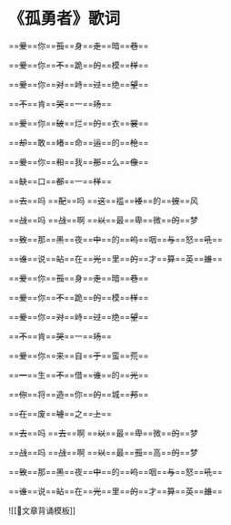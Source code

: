 
# 《孤勇者》歌词

==~~爱~~==你==~~孤~~==身==~~走~~==暗==~~巷~~==

==~~爱~~==你==~~不~~==跪==~~的~~==模==~~样~~==

==~~爱~~==你==~~对~~==峙==~~过~~==绝==~~望~~==

==~~不~~==肯==~~哭~~==一==~~场~~==

==~~爱~~==你==~~破~~==烂==~~的~~==衣==~~裳~~==

==~~却~~==敢==~~堵~~==命==~~运~~==的==~~枪~~==

==~~爱~~==你==~~和~~==我==~~那~~==么==~~像~~==

==~~缺~~==口==~~都~~==一==~~样~~==

==~~去~~==吗 ==~~配~~==吗 ==~~这~~==褴==~~褛~~==的==~~披~~==风

==~~战~~==吗 ==~~战~~==啊 ==~~以~~==最==~~卑~~==微==~~的~~==梦

==~~致~~==那==~~黑~~==夜==~~中~~==的==~~呜~~==咽==~~与~~==怒==~~吼~~==

==~~谁~~==说==~~站~~==在==~~光~~==里==~~的~~==才==~~算~~==英==~~雄~~==



==~~爱~~==你==~~孤~~==身==~~走~~==暗==~~巷~~==

==~~爱~~==你==~~不~~==跪==~~的~~==模==~~样~~==

==~~爱~~==你==~~对~~==峙==~~过~~==绝==~~望~~==

==~~不~~==肯==~~哭~~==一==~~场~~==

==~~爱~~==你==~~来~~==自==~~于~~==蛮==~~荒~~==

==~~一~~==生==~~不~~==借==~~谁~~==的==~~光~~==

==~~你~~==将==~~造~~==你==~~的~~==城==~~邦~~==

==~~在~~==废==~~墟~~==之==~~上~~==

==~~去~~==吗 ==~~去~~==啊 ==~~以~~==最==~~卑~~==微==~~的~~==梦

==~~战~~==吗 ==~~战~~==啊 ==~~以~~==最==~~孤~~==高==~~的~~==梦

==~~致~~==那==~~黑~~==夜==~~中~~==的==~~呜~~==咽==~~与~~==怒==~~吼~~==

==~~谁~~==说==~~站~~==在==~~光~~==里==~~的~~==才==~~算~~==英==~~雄~~==


![[📜文章背诵模板]]